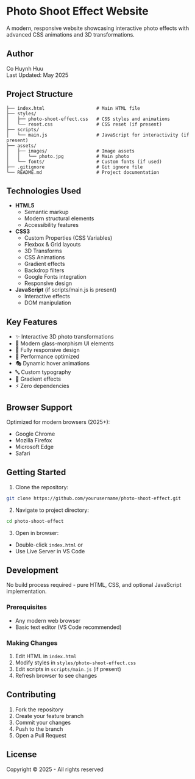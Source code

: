# Photo Shoot Effect Website

A modern, responsive website showcasing interactive photo effects with advanced CSS animations and 3D transformations.

## Author
Co Huynh Huu  
Last Updated: May 2025

## Project Structure

```
├── index.html                   # Main HTML file
├── styles/
│   ├── photo-shoot-effect.css   # CSS styles and animations
│   └── reset.css                # CSS reset (if present)
├── scripts/
│   └── main.js                  # JavaScript for interactivity (if present)
├── assets/
│   ├── images/                  # Image assets
│   │   └── photo.jpg            # Main photo
│   └── fonts/                   # Custom fonts (if used)
├── .gitignore                   # Git ignore file
└── README.md                    # Project documentation
```

## Technologies Used

- **HTML5**
  - Semantic markup
  - Modern structural elements
  - Accessibility features
- **CSS3**
  - Custom Properties (CSS Variables)
  - Flexbox & Grid layouts
  - 3D Transforms
  - CSS Animations
  - Gradient effects
  - Backdrop filters
  - Google Fonts integration
  - Responsive design
- **JavaScript** (if scripts/main.js is present)
  - Interactive effects
  - DOM manipulation

## Key Features

- ✨ Interactive 3D photo transformations
- 🎨 Modern glass-morphism UI elements
- 📱 Fully responsive design
- 🎯 Performance optimized
- 🎭 Dynamic hover animations
- 🔤 Custom typography
- 🌈 Gradient effects
- ⚡ Zero dependencies

## Browser Support

Optimized for modern browsers (2025+):
- Google Chrome
- Mozilla Firefox
- Microsoft Edge
- Safari

## Getting Started

1. Clone the repository:
```bash
git clone https://github.com/yourusername/photo-shoot-effect.git
```

2. Navigate to project directory:
```bash
cd photo-shoot-effect
```

3. Open in browser:
- Double-click `index.html` or
- Use Live Server in VS Code

## Development

No build process required - pure HTML, CSS, and optional JavaScript implementation.

### Prerequisites
- Any modern web browser
- Basic text editor (VS Code recommended)

### Making Changes
1. Edit HTML in `index.html`
2. Modify styles in `styles/photo-shoot-effect.css`
3. Edit scripts in `scripts/main.js` (if present)
4. Refresh browser to see changes

## Contributing

1. Fork the repository
2. Create your feature branch
3. Commit your changes
4. Push to the branch
5. Open a Pull Request

## License

Copyright © 2025 - All rights reserved